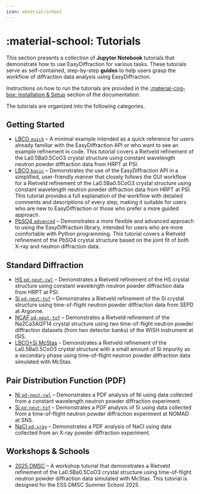 ```yaml
---
icon: material/school
---
```


# :material-school: Tutorials

This section presents a collection of **Jupyter Notebook** tutorials that
demonstrate how to use EasyDiffraction for various tasks. These tutorials serve
as self-contained, step-by-step **guides** to help users grasp the workflow of
diffraction data analysis using EasyDiffraction.

Instructions on how to run the tutorials are provided in the
[:material-cog-box: Installation & Setup](../installation-and-setup/index.md#how-to-run-tutorials)
section of the documentation.

The tutorials are organized into the following categories.

## Getting Started

- [LBCO `quick`](quick_single-fit_pd-neut-cwl_LBCO-HRPT.ipynb) – A minimal
  example intended as a quick reference for users already familiar with the
  EasyDiffraction API or who want to see an example refinement in code. This
  tutorial covers a Rietveld refinement of the La0.5Ba0.5CoO3 crystal structure
  using constant wavelength neutron powder diffraction data from HRPT at PSI.
- [LBCO `basic`](basic_single-fit_pd-neut-cwl_LBCO-HRPT.ipynb) – Demonstrates
  the use of the EasyDiffraction API in a simplified, user-friendly manner that
  closely follows the GUI workflow for a Rietveld refinement of the
  La0.5Ba0.5CoO3 crystal structure using constant wavelength neutron powder
  diffraction data from HRPT at PSI. This tutorial provides a full explanation
  of the workflow with detailed comments and descriptions of every step, making
  it suitable for users who are new to EasyDiffraction or those who prefer a
  more guided approach.
- [PbSO4 `advanced`](advanced_joint-fit_pd-neut-xray-cwl_PbSO4.ipynb) –
  Demonstrates a more flexible and advanced approach to using the
  EasyDiffraction library, intended for users who are more comfortable with
  Python programming. This tutorial covers a Rietveld refinement of the PbSO4
  crystal structure based on the joint fit of both X-ray and neutron diffraction
  data.

## Standard Diffraction

- [HS `pd-neut-cwl`](cryst-struct_pd-neut-cwl_HS-HRPT.ipynb) – Demonstrates a
  Rietveld refinement of the HS crystal structure using constant wavelength
  neutron powder diffraction data from HRPT at PSI.
- [Si `pd-neut-tof`](cryst-struct_pd-neut-tof_Si-SEPD.ipynb) – Demonstrates a
  Rietveld refinement of the Si crystal structure using time-of-flight neutron
  powder diffraction data from SEPD at Argonne.
- [NCAF `pd-neut-tof`](cryst-struct_pd-neut-tof_multidata_NCAF-WISH.ipynb) –
  Demonstrates a Rietveld refinement of the Na2Ca3Al2F14 crystal structure using
  two time-of-flight neutron powder diffraction datasets (from two detector
  banks) of the WISH instrument at ISIS.
- [LBCO+Si McStas](cryst-struct_pd-neut-tof_multiphase-LBCO-Si_McStas.ipynb) –
  Demonstrates a Rietveld refinement of the La0.5Ba0.5CoO3 crystal structure
  with a small amount of Si impurity as a secondary phase using time-of-flight
  neutron powder diffraction data simulated with McStas.

## Pair Distribution Function (PDF)

- [Ni `pd-neut-cwl`](pdf_pd-neut-cwl_Ni.ipynb) – Demonstrates a PDF analysis of
  Ni using data collected from a constant wavelength neutron powder diffraction
  experiment.
- [Si `pd-neut-tof`](pdf_pd-neut-tof_Si-NOMAD.ipynb) – Demonstrates a PDF
  analysis of Si using data collected from a time-of-flight neutron powder
  diffraction experiment at NOMAD at SNS.
- [NaCl `pd-xray`](pdf_pd-xray_NaCl.ipynb) – Demonstrates a PDF analysis of NaCl
  using data collected from an X-ray powder diffraction experiment.

## Workshops & Schools

- [2025 DMSC](dmsc-summer-school-2025_analysis-powder-diffraction.ipynb) – A
  workshop tutorial that demonstrates a Rietveld refinement of the
  La0.5Ba0.5CoO3 crystal structure using time-of-flight neutron powder
  diffraction data simulated with McStas. This tutorial is designed for the ESS
  DMSC Summer School 2025.
